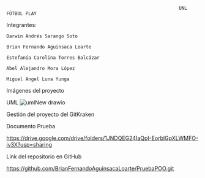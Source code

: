 
                                                                   UNL FÚTBOL PLAY 
                    
  

                                              
Integrantes:
  
    Darwin Andrés Sarango Soto
  
    Brian Fernando Aguinsaca Loarte
  
    Estefanía Carolina Torres Balcázar
  
    Abel Alejandro Mora López
    
    Miguel Angel Luna Yunga 

Imágenes del proyecto
  
  UML
  ![umlNew drawio](https://github.com/BrianFernandoAguinsacaLoarte/PruebaPOO/assets/131829158/0b93658e-ffce-4bb9-a059-f6d4f6fc9e5a)

 Gestión del proyecto del GitKraken
 

 
 Documento Prueba 
 
 https://drive.google.com/drive/folders/1JNDQEG24IaQpI-EorblGpXLWMFO-iv3X?usp=sharing 
 
 Link del repositorio en GitHub
 
 https://github.com/BrianFernandoAguinsacaLoarte/PruebaPOO.git
